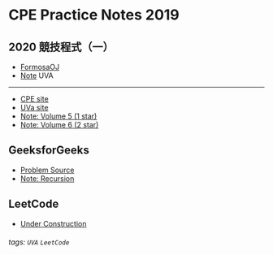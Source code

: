 # CPE Practice Notes 2019

2020 競技程式（一） 
---
- [FormosaOJ](https://oj.nctu.me/groups/11/bulletins/)
- [Note](https://hackmd.io/avA-uZQSQhyNHssn-6jKPQ)
UVA 
---
- [CPE site](http://gpe3.acm-icpc.tw/domjudge2/pct/problems.php)
- [UVa site](https://onlinejudge.org/index.php?option=com_onlinejudge&Itemid=8&category=12)
- [Note: Volume 5 (1 star)](https://hackmd.io/@I6y340YLTQCHk6AephuyNA/HJTlyrQZ8)
- [Note: Volume 6 (2 star)](https://gph.is/g/4Lx99vR)

GeeksforGeeks
---
- [Problem Source](https://practice.geeksforgeeks.org/topic-tags)
- [Note: Recursion](https://hackmd.io/@I6y340YLTQCHk6AephuyNA/S1Xzzi-zU)


LeetCode 
---
- [Under Construction](https://gph.is/g/4Lx99vR)


###### tags: `UVA` `LeetCode`


